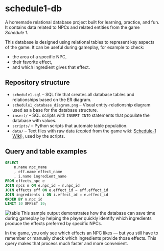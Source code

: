 # schedule1-db

A homemade relational database project built for learning, practice, and fun. It contains data related to NPCs and related entities from the game *Schedule 1*.

This database is designed using relational tables to represent key aspects of the game. It can be useful during gameplay, for example to check:
- the area of a specific NPC,
- their favorite effect,
- and which ingredient gives that effect.

## Repository structure

- `schedule1.sql` – SQL file that creates all database tables and relationships based on the ER diagram.
- `schedule1_database_diagram.png` – Visual entity-relationship diagram used as a base for the database structure.
- `insert/` – SQL scripts with `INSERT INTO` statements that populate the database with values.
- `scripts/` – Python scripts that automate table population.
- `data/` – Text files with raw data (copied from the game wiki: [Schedule-1 Wiki](https://schedule-1.fandom.com/)), used by the scripts.

## Query and table examples

```sql
SELECT
	n.name npc_name
	, eff.name effect_name
	, i.name ingredient_name
FROM effects_npc e
JOIN npcs n ON e.npc_id = n.npc_id
JOIN effects eff ON e.effect_id = eff.effect_id
JOIN ingredients i ON i.effect_id = e.effect_id
ORDER BY n.npc_id
LIMIT 10 OFFSET 10;
```
![table](https://raw.githubusercontent.com/chambers29/schedule1-db/blob/main/examples/example_npc_effect_ingredient.png)
This sample output demonstrates how the database can save time during gameplay by helping the player quickly identify which ingredients produce the effects preferred by specific NPCs.

In the game, you only see which effects an NPC likes — but you still have to remember or manually check which ingredients provide those effects.
This query makes that process much faster and more convenient.
